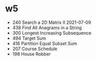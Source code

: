 # w5
- 240 Search a 2D Matrix II	2021-07-09
- 438 Find All Anagrams in a String
- 300 Longest Increasing Subsequence
- 494 Target Sum
- 416 Partition Equal Subset Sum
- 207 Course Schedule
- 198 House Robber
